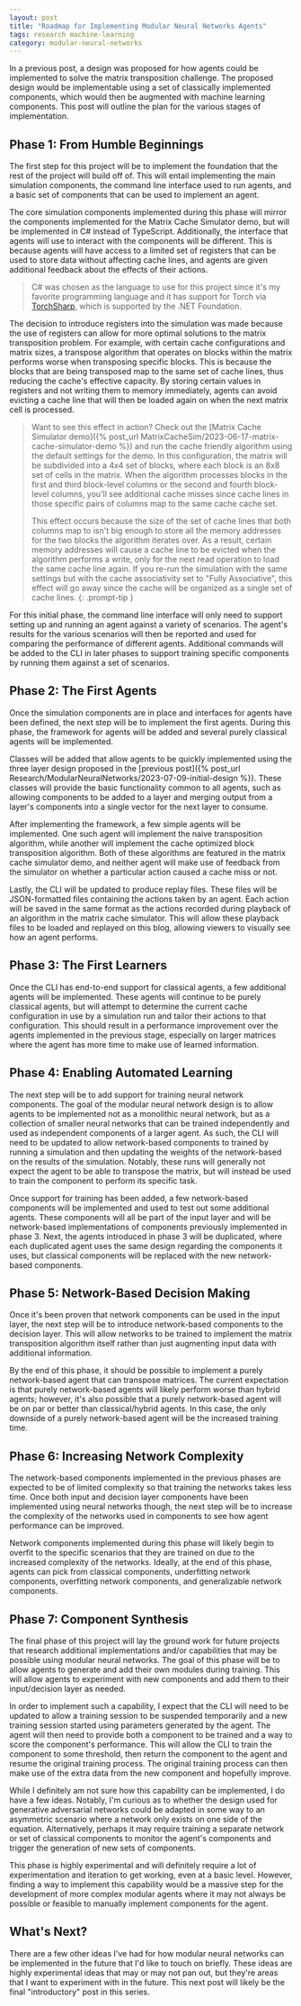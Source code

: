 ```yaml
---
layout: post
title: "Roadmap for Implementing Modular Neural Networks Agents"
tags: research machine-learning
category: modular-neural-networks
---
```

In a previous post, a design was proposed for how agents could be implemented
to solve the matrix transposition challenge. The proposed design would be
implementable using a set of classically implemented components, which would
then be augmented with machine learning components. This post will outline the
plan for the various stages of implementation.

## Phase 1: From Humble Beginnings
The first step for this project will be to implement the foundation that the
rest of the project will build off of. This will entail implementing the main
simulation components, the command line interface used to run agents, and a
basic set of components that can be used to implement an agent.

The core simulation components implemented during this phase will mirror the
components implemented for the Matrix Cache Simulator demo, but will be
implemented in C# instead of TypeScript. Additionally, the interface that agents
will use to interact with the components will be different. This is because
agents will have access to a limited set of registers that can be used to store
data without affecting cache lines, and agents are given additional feedback
about the effects of their actions.

> C# was chosen as the language to use for this project since it's my favorite
> programming language and it has support for Torch via [TorchSharp](https://github.com/dotnet/TorchSharp),
> which is supported by the .NET Foundation.

The decision to introduce registers into the simulation was made because
the use of registers can allow for more optimal solutions to the matrix
transposition problem. For example, with certain cache configurations and matrix
sizes, a transpose algorithm that operates on blocks within the matrix performs
worse when transposing specific blocks. This is because the blocks that are
being transposed map to the same set of cache lines, thus reducing the cache's
effective capacity. By storing certain values in registers and not writing them
to memory immediately, agents can avoid evicting a cache line that will then be
loaded again on when the next matrix cell is processed.

> Want to see this effect in action? Check out the [Matrix Cache Simulator demo]({% post_url MatrixCacheSim/2023-06-17-matrix-cache-simulator-demo %})
> and run the cache friendly algorithm using the default settings for the demo.
> In this configuration, the matrix will be subdivided into a 4x4 set of
> blocks, where each block is an 8x8 set of cells in the matrix. When the
> algorithm processes blocks in the first and third block-level columns or
> the second and fourth block-level columns, you'll see additional cache misses
> since cache lines in those specific pairs of columns map to the same cache
> cache set.
> 
> This effect occurs because the size of the set of cache lines that both
> columns map to isn't big enough to store all the memory addresses for the two
> blocks the algorithm iterates over. As a result, certain memory addresses will
> cause a cache line to be evicted when the algorithm performs a write, only for
> the next read operation to load the same cache line again. If you re-run the
> simulation with the same settings but with the cache associativity set to
> "Fully Associative", this effect will go away since the cache will be
> organized as a single set of cache lines.
{: .prompt-tip }

For this initial phase, the command line interface will only need to support
setting up and running an agent against a variety of scenarios. The agent's
results for the various scenarios will then be reported and used for comparing
the performance of different agents. Additional commands will be added to the
CLI in later phases to support training specific components by running them
against a set of scenarios.

## Phase 2: The First Agents
Once the simulation components are in place and interfaces for agents have been
defined, the next step will be to implement the first agents. During this phase,
the framework for agents will be added and several purely classical agents will
be implemented.

Classes will be added that allow agents to be quickly implemented using the
three layer design proposed in the [previous post]({% post_url Research/ModularNeuralNetworks/2023-07-09-initial-design %}).
These classes will provide the basic functionality common to all agents, such
as allowing components to be added to a layer and merging output from a layer's
components into a single vector for the next layer to consume.

After implementing the framework, a few simple agents will be implemented. One
such agent will implement the naive transposition algorithm, while another
will implement the cache optimized block transposition algorithm. Both of these
algorithms are featured in the matrix cache simulator demo, and neither
agent will make use of feedback from the simulator on whether a particular
action caused a cache miss or not.

Lastly, the CLI will be updated to produce replay files. These files will be
JSON-formatted files containing the actions taken by an agent. Each action will
be saved in the same format as the actions recorded during playback of an
algorithm in the matrix cache simulator. This will allow these playback files
to be loaded and replayed on this blog, allowing viewers to visually see how
an agent performs.

## Phase 3: The First Learners
Once the CLI has end-to-end support for classical agents, a few additional
agents will be implemented. These agents will continue to be purely classical
agents, but will attempt to determine the current cache configuration in use by
a simulation run and tailor their actions to that configuration. This should
result in a performance improvement over the agents implemented in the previous
stage, especially on larger matrices where the agent has more time to make use
of learned information.

## Phase 4: Enabling Automated Learning
The next step will be to add support for training neural network components.
The goal of the modular neural network design is to allow agents to be
implemented not as a monolithic neural network, but as a collection of smaller
neural networks that can be trained independently and used as independent
components of a larger agent. As such, the CLI will need to be updated to allow
network-based components to trained by running a simulation and then updating
the weights of the network-based on the results of the simulation. Notably,
these runs will generally not expect the agent to be able to transpose the
matrix, but will instead be used to train the component to perform its specific
task.

Once support for training has been added, a few network-based components will be
implemented and used to test out some additional agents. These components will
all be part of the input layer and will be network-based implementations of
components previously implemented in phase 3. Next, the agents introduced in
phase 3 will be duplicated, where each duplicated agent uses the same design
regarding the components it uses, but classical components will be replaced with
the new network-based components.

## Phase 5: Network-Based Decision Making
Once it's been proven that network components can be used in the input layer,
the next step will be to introduce network-based components to the decision
layer. This will allow networks to be trained to implement the matrix
transposition algorithm itself rather than just augmenting input data with
additional information.

By the end of this phase, it should be possible to implement a purely
network-based agent that can transpose matrices. The current expectation is that
purely network-based agents will likely perform worse than hybrid agents;
however, it's also possible that a purely network-based agent will be on par or
better than classical/hybrid agents. In this case, the only downside of a purely
network-based agent will be the increased training time.

## Phase 6: Increasing Network Complexity
The network-based components implemented in the previous phases are expected
to be of limited complexity so that training the networks takes less time. Once
both input and decision layer components have been implemented using neural
networks though, the next step will be to increase the complexity of the
networks used in components to see how agent performance can be improved.

Network components implemented during this phase will likely begin to overfit
to the specific scenarios that they are trained on due to the increased
complexity of the networks. Ideally, at the end of this phase, agents can pick
from classical components, underfitting network components, overfitting network
components, and generalizable network components.

## Phase 7: Component Synthesis
The final phase of this project will lay the ground work for future projects
that research additional implementations and/or capabilities that may be
possible using modular neural networks. The goal of this phase will be to allow
agents to generate and add their own modules during training. This will allow
agents to experiment with new components and add them to their input/decision
layer as needed.

In order to implement such a capability, I expect that the CLI will need to be
updated to allow a training session to be suspended temporarily and a new
training session started using parameters generated by the agent. The agent will
then need to provide both a component to be trained and a way to score the
component's performance. This will allow the CLI to train the component to some
threshold, then return the component to the agent and resume the original
training process. The original training process can then make use of the extra
data from the new component and hopefully improve.

While I definitely am not sure how this capability can be implemented, I do have
a few ideas. Notably, I'm curious as to whether the design used for generative
adversarial networks could be adapted in some way to an asymmetric scenario
where a network only exists on one side of the equation. Alternatively, perhaps
it may require training a separate network or set of classical components to
monitor the agent's components and trigger the generation of new sets of
components.

This phase is highly experimental and will definitely require a lot of
experimentation and iteration to get working, even at a basic level. However,
finding a way to implement this capability would be a massive step for the
development of more complex modular agents where it may not always be possible
or feasible to manually implement components for the agent.

## What's Next?
There are a few other ideas I've had for how modular neural networks can be
implemented in the future that I'd like to touch on briefly. These ideas are
highly experimental ideas that may or may not pan out, but they're areas that
I want to experiment with in the future. This next post will likely be the
final "introductory" post in this series.
